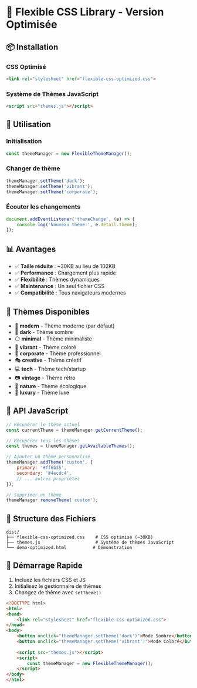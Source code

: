 # 🚀 Flexible CSS Library - Version Optimisée

## 📦 Installation

### CSS Optimisé
```html
<link rel="stylesheet" href="flexible-css-optimized.css">
```

### Système de Thèmes JavaScript
```html
<script src="themes.js"></script>
```

## 🎯 Utilisation

### Initialisation
```javascript
const themeManager = new FlexibleThemeManager();
```

### Changer de thème
```javascript
themeManager.setTheme('dark');
themeManager.setTheme('vibrant');
themeManager.setTheme('corporate');
```

### Écouter les changements
```javascript
document.addEventListener('themeChange', (e) => {
    console.log('Nouveau thème:', e.detail.theme);
});
```

## 📊 Avantages

- ✅ **Taille réduite** : ~30KB au lieu de 102KB
- ✅ **Performance** : Chargement plus rapide
- ✅ **Flexibilité** : Thèmes dynamiques
- ✅ **Maintenance** : Un seul fichier CSS
- ✅ **Compatibilité** : Tous navigateurs modernes

## 🎨 Thèmes Disponibles

- 🎨 **modern** - Thème moderne (par défaut)
- 🌙 **dark** - Thème sombre
- ⚪ **minimal** - Thème minimaliste
- 🌈 **vibrant** - Thème coloré
- 💼 **corporate** - Thème professionnel
- 🎭 **creative** - Thème créatif
- 💻 **tech** - Thème tech/startup
- 📷 **vintage** - Thème rétro
- 🌿 **nature** - Thème écologique
- 💎 **luxury** - Thème luxe

## 🔧 API JavaScript

```javascript
// Récupérer le thème actuel
const currentTheme = themeManager.getCurrentTheme();

// Récupérer tous les thèmes
const themes = themeManager.getAvailableThemes();

// Ajouter un thème personnalisé
themeManager.addTheme('custom', {
    primary: '#ff6b35',
    secondary: '#4ecdc4',
    // ... autres propriétés
});

// Supprimer un thème
themeManager.removeTheme('custom');
```

## 📁 Structure des Fichiers

```
dist/
├── flexible-css-optimized.css    # CSS optimisé (~30KB)
├── themes.js                     # Système de thèmes JavaScript
└── demo-optimized.html          # Démonstration
```

## 🚀 Démarrage Rapide

1. Incluez les fichiers CSS et JS
2. Initialisez le gestionnaire de thèmes
3. Changez de thème avec `setTheme()`

```html
<!DOCTYPE html>
<html>
<head>
    <link rel="stylesheet" href="flexible-css-optimized.css">
</head>
<body>
    <button onclick="themeManager.setTheme('dark')">Mode Sombre</button>
    <button onclick="themeManager.setTheme('vibrant')">Mode Coloré</button>
    
    <script src="themes.js"></script>
    <script>
        const themeManager = new FlexibleThemeManager();
    </script>
</body>
</html>
```

